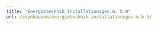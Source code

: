 ```yaml
---
title: "Energietechnik Installationsges.m. b.H"
url: /oeynhausen/energietechnik-installationsges-m-b-h/
---
```

